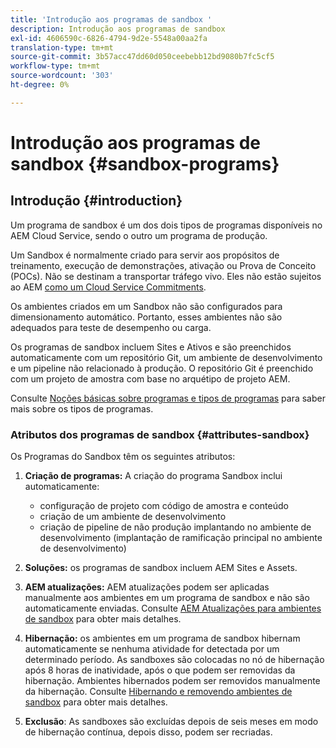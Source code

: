 ```yaml
---
title: 'Introdução aos programas de sandbox '
description: Introdução aos programas de sandbox
exl-id: 4606590c-6826-4794-9d2e-5548a00aa2fa
translation-type: tm+mt
source-git-commit: 3b57acc47dd60d050ceebebb12bd9080b7fc5cf5
workflow-type: tm+mt
source-wordcount: '303'
ht-degree: 0%

---
```


# Introdução aos programas de sandbox {#sandbox-programs}

## Introdução {#introduction}

Um programa de sandbox é um dos dois tipos de programas disponíveis no AEM Cloud Service, sendo o outro um programa de produção.

Um Sandbox é normalmente criado para servir aos propósitos de treinamento, execução de demonstrações, ativação ou Prova de Conceito (POCs). Não se destinam a transportar tráfego vivo. Eles não estão sujeitos ao AEM [como um Cloud Service Commitments](https://www.adobe.com/legal/service-commitments.html).

Os ambientes criados em um Sandbox não são configurados para dimensionamento automático. Portanto, esses ambientes não são adequados para teste de desempenho ou carga.

Os programas de sandbox incluem Sites e Ativos e são preenchidos automaticamente com um repositório Git, um ambiente de desenvolvimento e um pipeline não relacionado à produção.  O repositório Git é preenchido com um projeto de amostra com base no arquétipo de projeto AEM.

Consulte [Noções básicas sobre programas e tipos de programas](/help/onboarding/getting-access-to-aem-in-cloud/understand-program-types.md) para saber mais sobre os tipos de programas.

### Atributos dos programas de sandbox {#attributes-sandbox}

Os Programas do Sandbox têm os seguintes atributos:

1. **Criação de programas:** A criação do programa Sandbox inclui automaticamente:
   * configuração de projeto com código de amostra e conteúdo
   * criação de um ambiente de desenvolvimento
   * criação de pipeline de não produção implantando no ambiente de desenvolvimento (implantação de ramificação principal no ambiente de desenvolvimento)

1. **Soluções:** os programas de sandbox incluem AEM Sites e Assets.

1. **AEM atualizações:** AEM atualizações podem ser aplicadas manualmente aos ambientes em um programa de sandbox e não são automaticamente enviadas.
Consulte [AEM Atualizações para ambientes de sandbox](/help/onboarding/getting-access-to-aem-in-cloud/hibernating-de-hibernating-sandbox-environments.md#aem-updates-sandbox) para obter mais detalhes.

1. **Hibernação:** os ambientes em um programa de sandbox hibernam automaticamente se nenhuma atividade for detectada por um determinado período. As sandboxes são colocadas no nó de hibernação após 8 horas de inatividade, após o que podem ser removidas da hibernação. Ambientes hibernados podem ser removidos manualmente da hibernação.
Consulte [Hibernando e removendo ambientes de sandbox](/help/onboarding/getting-access-to-aem-in-cloud/hibernating-de-hibernating-sandbox-environments.md) para obter mais detalhes.

1. **Exclusão**: As sandboxes são excluídas depois de seis meses em modo de hibernação contínua, depois disso, podem ser recriadas.
